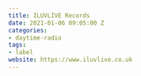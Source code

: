 ```yaml
---
title: ILUVLIVE Records
date: 2021-01-06 09:05:00 Z
categories:
- daytime-radio
tags:
- label
website: https://www.iluvlive.co.uk
---
```


